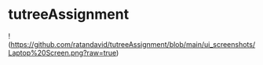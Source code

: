 # tutreeAssignment
!(https://github.com/ratandavid/tutreeAssignment/blob/main/ui_screenshots/Laptop%20Screen.png?raw=true)
